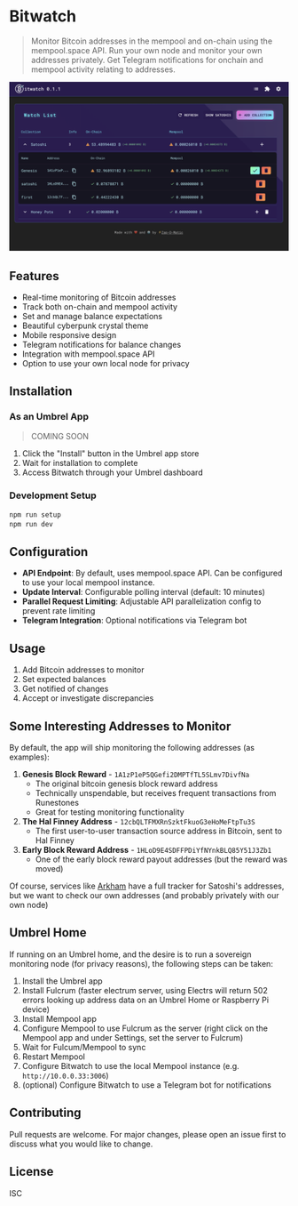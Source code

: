 # Bitwatch

> Monitor Bitcoin addresses in the mempool and on-chain using the mempool.space API. Run your own node and monitor your own addresses privately. Get Telegram notifications for onchain and mempool activity relating to addresses.

![Bitwatch](./client/public/app.png)

## Features

- Real-time monitoring of Bitcoin addresses
- Track both on-chain and mempool activity
- Set and manage balance expectations
- Beautiful cyberpunk crystal theme
- Mobile responsive design
- Telegram notifications for balance changes
- Integration with mempool.space API
- Option to use your own local node for privacy

## Installation

### As an Umbrel App

> COMING SOON

1. Click the "Install" button in the Umbrel app store
2. Wait for installation to complete
3. Access Bitwatch through your Umbrel dashboard

### Development Setup

```bash
npm run setup
npm run dev
```

## Configuration

- **API Endpoint**: By default, uses mempool.space API. Can be configured to use your local mempool instance.
- **Update Interval**: Configurable polling interval (default: 10 minutes)
- **Parallel Request Limiting**: Adjustable API parallelization config to prevent rate limiting
- **Telegram Integration**: Optional notifications via Telegram bot

## Usage

1. Add Bitcoin addresses to monitor
2. Set expected balances
3. Get notified of changes
4. Accept or investigate discrepancies

## Some Interesting Addresses to Monitor

By default, the app will ship monitoring the following addresses (as examples):

1. **Genesis Block Reward** - `1A1zP1eP5QGefi2DMPTfTL5SLmv7DivfNa`
   - The original bitcoin genesis block reward address
   - Technically unspendable, but receives frequent transactions from Runestones
   - Great for testing monitoring functionality
2. **The Hal Finney Address** - `12cbQLTFMXRnSzktFkuoG3eHoMeFtpTu3S`
   - The first user-to-user transaction source address in Bitcoin, sent to Hal Finney
3. **Early Block Reward Address** - `1HLoD9E4SDFFPDiYfNYnkBLQ85Y51J3Zb1`
   - One of the early block reward payout addresses (but the reward was moved)

Of course, services like [Arkham](https://intel.arkm.com/explorer/entity/satoshi-nakamoto) have a full tracker for Satoshi's addresses, but we want to check our own addresses (and probably privately with our own node)

## Umbrel Home

If running on an Umbrel home, and the desire is to run a sovereign monitoring node (for privacy reasons), the following steps can be taken:

1. Install the Umbrel app
2. Install Fulcrum (faster electrum server, using Electrs will return 502 errors looking up address data on an Umbrel Home or Raspberry Pi device)
3. Install Mempool app
4. Configure Mempool to use Fulcrum as the server (right click on the Mempool app and under Settings, set the server to Fulcrum)
5. Wait for Fulcum/Mempool to sync
6. Restart Mempool
7. Configure Bitwatch to use the local Mempool instance (e.g. `http://10.0.0.33:3006`)
8. (optional) Configure Bitwatch to use a Telegram bot for notifications

## Contributing

Pull requests are welcome. For major changes, please open an issue first to discuss what you would like to change.

## License

ISC
